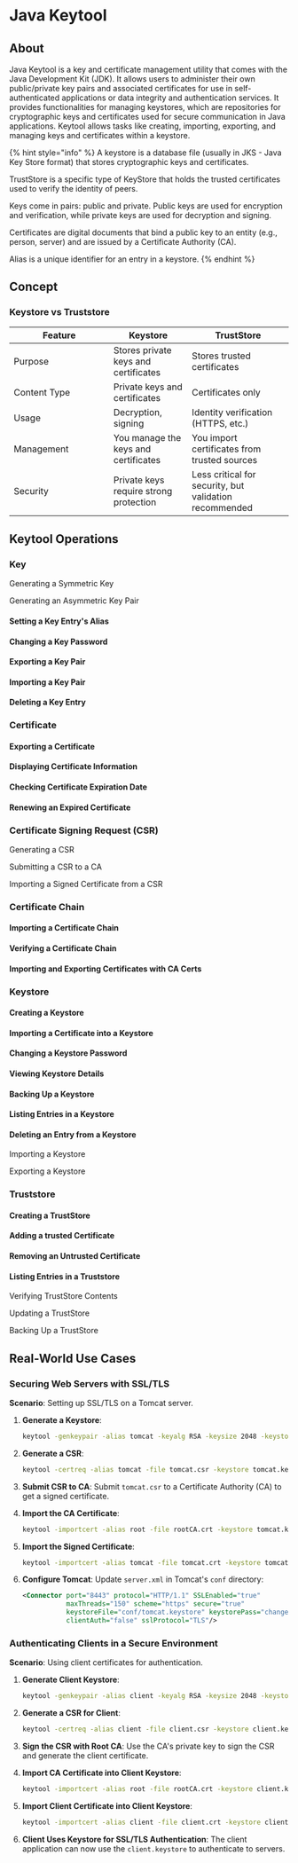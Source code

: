 # Java Keytool

## About

Java Keytool is a key and certificate management utility that comes with the Java Development Kit (JDK). It allows users to administer their own public/private key pairs and associated certificates for use in self-authenticated applications or data integrity and authentication services. It provides functionalities for managing keystores, which are repositories for cryptographic keys and certificates used for secure communication in Java applications. Keytool allows tasks like creating, importing, exporting, and managing keys and certificates within a keystore.

{% hint style="info" %}
A keystore is a database file (usually in JKS - Java Key Store format) that stores cryptographic keys and certificates.

TrustStore is a specific type of KeyStore that holds the trusted certificates used to verify the identity of peers.

Keys come in pairs: public and private. Public keys are used for encryption and verification, while private keys are used for decryption and signing.

Certificates are digital documents that bind a public key to an entity (e.g., person, server) and are issued by a Certificate Authority (CA).

Alias is a unique identifier for an entry in a keystore.
{% endhint %}

## Concept

### Keystore vs Truststore

<table><thead><tr><th width="164">Feature</th><th>Keystore</th><th>TrustStore</th></tr></thead><tbody><tr><td>Purpose</td><td>Stores private keys and certificates</td><td>Stores trusted certificates</td></tr><tr><td>Content Type</td><td>Private keys and certificates</td><td>Certificates only</td></tr><tr><td>Usage</td><td>Decryption, signing</td><td>Identity verification (HTTPS, etc.)</td></tr><tr><td>Management</td><td>You manage the keys and certificates</td><td>You import certificates from trusted sources</td></tr><tr><td>Security</td><td>Private keys require strong protection</td><td>Less critical for security, but validation recommended</td></tr></tbody></table>



## Keytool Operations

### Key

Generating a Symmetric Key&#x20;

Generating an Asymmetric Key Pair

#### **Setting a Key Entry's Alias**

#### Changing a Key Password

#### Exporting a Key Pair&#x20;

#### Importing a Key Pair&#x20;

#### Deleting a Key Entry



### Certificate

#### Exporting a Certificate

#### Displaying Certificate Information

#### **Checking Certificate Expiration Date**

#### **Renewing an Expired Certificate**



### Certificate Signing Request (CSR)

Generating a CSR&#x20;

Submitting a CSR to a CA&#x20;

Importing a Signed Certificate from a CSR



### Certificate Chain

#### Importing a Certificate Chain

#### **Verifying a Certificate Chain**

#### **Importing and Exporting Certificates with CA Certs**



### Keystore

#### Creating a Keystore

#### Importing a Certificate into a Keystore

#### Changing a Keystore Password

#### **Viewing Keystore Details**

#### **Backing Up a Keystore**

#### Listing Entries in a Keystore

#### Deleting an Entry from a Keystore

Importing a Keystore&#x20;

Exporting a Keystore



### Truststore

#### **Creating a TrustStore**

#### **Adding a trusted Certificate**

#### **Removing an Untrusted Certificate**

#### Listing Entries in a Truststore

Verifying TrustStore Contents&#x20;

Updating a TrustStore&#x20;

Backing Up a TrustStore























## Real-World Use Cases

### **Securing Web Servers with SSL/TLS**

**Scenario**: Setting up SSL/TLS on a Tomcat server.

1.  **Generate a Keystore**:

    ```bash
    keytool -genkeypair -alias tomcat -keyalg RSA -keysize 2048 -keystore tomcat.keystore -dname "CN=www.example.com, OU=IT, O=Example Corp, L=City, ST=State, C=Country" -storepass changeit -keypass changeit
    ```
2.  **Generate a CSR**:

    ```bash
    keytool -certreq -alias tomcat -file tomcat.csr -keystore tomcat.keystore -storepass changeit
    ```
3. **Submit CSR to CA**: Submit `tomcat.csr` to a Certificate Authority (CA) to get a signed certificate.
4.  **Import the CA Certificate**:

    ```bash
    keytool -importcert -alias root -file rootCA.crt -keystore tomcat.keystore -storepass changeit
    ```
5.  **Import the Signed Certificate**:

    ```bash
    keytool -importcert -alias tomcat -file tomcat.crt -keystore tomcat.keystore -storepass changeit
    ```
6.  **Configure Tomcat**: Update `server.xml` in Tomcat's `conf` directory:

    ```xml
    <Connector port="8443" protocol="HTTP/1.1" SSLEnabled="true"
               maxThreads="150" scheme="https" secure="true"
               keystoreFile="conf/tomcat.keystore" keystorePass="changeit"
               clientAuth="false" sslProtocol="TLS"/>
    ```

### **Authenticating Clients in a Secure Environment**

**Scenario**: Using client certificates for authentication.

1.  **Generate Client Keystore**:

    ```bash
    keytool -genkeypair -alias client -keyalg RSA -keysize 2048 -keystore client.keystore -dname "CN=Client Name, OU=IT, O=Example Corp, L=City, ST=State, C=Country" -storepass changeit -keypass changeit
    ```
2.  **Generate a CSR for Client**:

    ```bash
    keytool -certreq -alias client -file client.csr -keystore client.keystore -storepass changeit
    ```
3. **Sign the CSR with Root CA**: Use the CA's private key to sign the CSR and generate the client certificate.
4.  **Import CA Certificate into Client Keystore**:

    ```bash
    keytool -importcert -alias root -file rootCA.crt -keystore client.keystore -storepass changeit
    ```
5.  **Import Client Certificate into Client Keystore**:

    ```bash
    keytool -importcert -alias client -file client.crt -keystore client.keystore -storepass changeit
    ```
6. **Client Uses Keystore for SSL/TLS Authentication**: The client application can now use the `client.keystore` to authenticate to servers.

